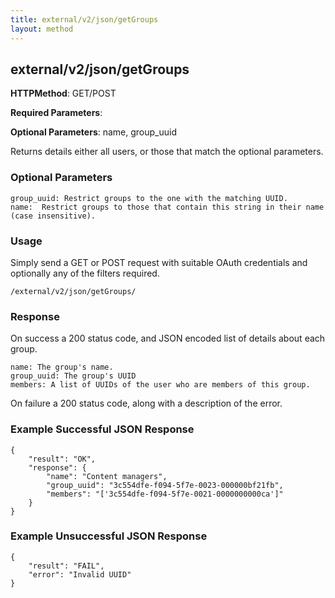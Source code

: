 ```yaml
---
title: external/v2/json/getGroups
layout: method
---
```

## external/v2/json/getGroups

**HTTPMethod**: GET/POST

**Required Parameters**: 

**Optional Parameters**: name, group_uuid


Returns details either all users, or those that match the optional parameters.

### Optional Parameters

    group_uuid: Restrict groups to the one with the matching UUID.
    name:  Restrict groups to those that contain this string in their name (case insensitive).

### Usage

Simply send a GET or POST request with suitable OAuth credentials and optionally any of the filters required.

`/external/v2/json/getGroups/`

### Response

On success a 200 status code, and JSON encoded list of details about each group.

    name: The group's name.
    group_uuid: The group's UUID
    members: A list of UUIDs of the user who are members of this group.

On failure a 200 status code, along with a description of the error.

### Example Successful JSON Response

    {
        "result": "OK",
        "response": {
            "name": "Content managers",
            "group_uuid": "3c554dfe-f094-5f7e-0023-000000bf21fb",
            "members": "['3c554dfe-f094-5f7e-0021-0000000000ca']"
        }
    }

### Example Unsuccessful JSON Response

    {
        "result": "FAIL",
        "error": "Invalid UUID" 
    }
